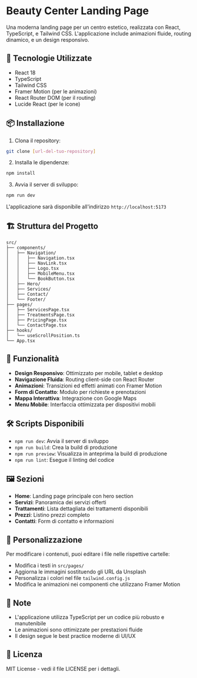 # Beauty Center Landing Page

Una moderna landing page per un centro estetico, realizzata con React, TypeScript, e Tailwind CSS. L'applicazione include animazioni fluide, routing dinamico, e un design responsivo.

## 🚀 Tecnologie Utilizzate

- React 18
- TypeScript
- Tailwind CSS
- Framer Motion (per le animazioni)
- React Router DOM (per il routing)
- Lucide React (per le icone)

## 📦 Installazione

1. Clona il repository:
```bash
git clone [url-del-tuo-repository]
```

2. Installa le dipendenze:
```bash
npm install
```

3. Avvia il server di sviluppo:
```bash
npm run dev
```

L'applicazione sarà disponibile all'indirizzo `http://localhost:5173`

## 🏗️ Struttura del Progetto

```
src/
├── components/
│   ├── Navigation/
│   │   ├── Navigation.tsx
│   │   ├── NavLink.tsx
│   │   ├── Logo.tsx
│   │   ├── MobileMenu.tsx
│   │   └── BookButton.tsx
│   ├── Hero/
│   ├── Services/
│   ├── Contact/
│   └── Footer/
├── pages/
│   ├── ServicesPage.tsx
│   ├── TreatmentsPage.tsx
│   ├── PricingPage.tsx
│   └── ContactPage.tsx
├── hooks/
│   └── useScrollPosition.ts
└── App.tsx
```

## 📱 Funzionalità

- **Design Responsivo**: Ottimizzato per mobile, tablet e desktop
- **Navigazione Fluida**: Routing client-side con React Router
- **Animazioni**: Transizioni ed effetti animati con Framer Motion
- **Form di Contatto**: Modulo per richieste e prenotazioni
- **Mappa Interattiva**: Integrazione con Google Maps
- **Menu Mobile**: Interfaccia ottimizzata per dispositivi mobili

## 🛠️ Scripts Disponibili

- `npm run dev`: Avvia il server di sviluppo
- `npm run build`: Crea la build di produzione
- `npm run preview`: Visualizza in anteprima la build di produzione
- `npm run lint`: Esegue il linting del codice

## 🖼️ Sezioni

- **Home**: Landing page principale con hero section
- **Servizi**: Panoramica dei servizi offerti
- **Trattamenti**: Lista dettagliata dei trattamenti disponibili
- **Prezzi**: Listino prezzi completo
- **Contatti**: Form di contatto e informazioni

## 🔧 Personalizzazione

Per modificare i contenuti, puoi editare i file nelle rispettive cartelle:
- Modifica i testi in `src/pages/`
- Aggiorna le immagini sostituendo gli URL da Unsplash
- Personalizza i colori nel file `tailwind.config.js`
- Modifica le animazioni nei componenti che utilizzano Framer Motion

## 📝 Note

- L'applicazione utilizza TypeScript per un codice più robusto e manutenibile
- Le animazioni sono ottimizzate per prestazioni fluide
- Il design segue le best practice moderne di UI/UX

## 📄 Licenza

MIT License - vedi il file LICENSE per i dettagli.